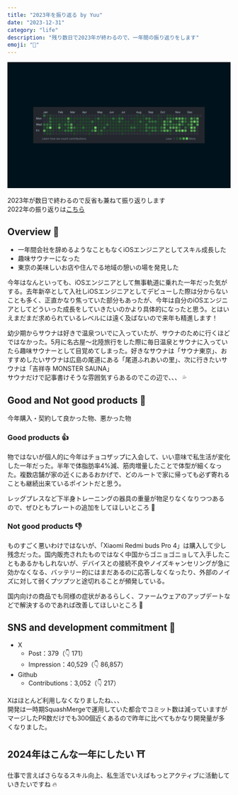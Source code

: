 ```yaml
---
title: "2023年を振り返る by Yuu"
date: "2023-12-31"
category: "life"
description: "残り数日で2023年が終わるので、一年間の振り返りをします"
emoji: "📅"
---
```


![](./github_2023_grass.png)

2023年が数日で終わるので反省も兼ねて振り返りします  
2022年の振り返りは[こちら](../about2022/)

## Overview 👀
- 一年間会社を辞めるようなこともなくiOSエンジニアとしてスキル成長した
- 趣味サウナーになった
- 東京の美味しいお店や住んでる地域の憩いの場を発見した

今年はなんといっても、iOSエンジニアとして無事軌道に乗れた一年だった気がする。去年新卒として入社しiOSエンジニアとしてデビューした際は分からないことも多く、正直かなり焦っていた部分もあったが、今年は自分のiOSエンジニアとしてどういった成長をしていきたいのかより具体的になったと思う。とはいえまだまだ求められているレベルには遠く及ばないので来年も精進します！

幼少期からサウナは好きで温泉ついでに入っていたが、サウナのために行くほどではなかった。5月に名古屋〜北陸旅行をした際に毎日温泉とサウナに入っていたら趣味サウナーとして目覚めてしまった。好きなサウナは「サウナ東京」、おすすめしたいサウナは広島の尾道にある「尾道ふれあいの里」、次に行きたいサウナは「吉祥寺 MONSTER SAUNA」  
サウナだけで記事書けそうな雰囲気すらあるのでこの辺で、、、 💦

## Good and Not good products 🎒
今年購入・契約して良かった物、悪かった物

### Good products 👍
物ではないが個人的に今年はチョコザップに入会して、いい意味で私生活が変化した一年だった。半年で体脂肪率4%減、筋肉増量したことで体型が細くなった。複数店舗が家の近くにあるおかげで、どのルートで家に帰っても必ず寄れることも継続出来ているポイントだと思う。

レッグプレスなど下半身トレーニングの器具の重量が物足りなくなりつつあるので、ぜひともプレートの追加をしてほしいところ 💪

### Not good products 👎
ものすごく悪いわけではないが、「Xiaomi Redmi buds Pro 4」は購入して少し残念だった。国内販売されたものではなく中国からゴニョゴニョして入手したこともあるかもしれないが、デバイスとの接続不良やノイズキャンセリングが急に効かなくなる、バッテリー的にはまだあるのに応答しなくなったり、外部のノイズに対して弱くプツプツと途切れることが頻発している。

国内向けの商品でも同様の症状があるらしく、ファームウェアのアップデートなどで解決するのであれば改善してほしいところ 🙏

## SNS and development commitment 📡

- X
    - Post：379（👇 171）
    - Impression：40,529（👇 86,857）
- Github
    - Contributions：3,052（👇 217）

Xはほとんど利用しなくなりましたね、、、  
開発は一時期SquashMergeで運用していた都合でコミット数は減っていますがマージしたPR数だけでも300個近くあるので昨年に比べてもかなり開発量が多くなりました。

## 2024年はこんな一年にしたい ⛩️
仕事で言えばさらなるスキル向上、私生活でいえばもっとアクティブに活動していきたいですね 🔥
